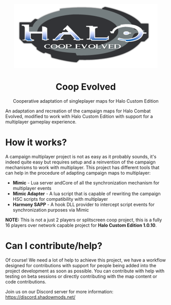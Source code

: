 <html>
    <p align="center">
        <img width="450px" src="images/coop-evolved-logo.png"/>
    </p>
    <h1 align="center">Coop Evolved</h1>
    <p align="center">
        Cooperative adaptation of singleplayer maps for Halo Custom Edition
    </p>
</html>

An adaptation and recreation of the campaign maps for Halo Combat Evolved, modified to work with
Halo Custom Edition with support for a multiplayer gameplay experience.

# How it works?

A campaign multiplayer project is not as easy as it probably sounds, it's indeed quite easy
but requires setup and a reinvention of the campaign mechanisms to work with multiplayer.
This project has different tools that can help in the procedure of adapting campaign maps to
multiplayer:

- **Mimic** - Lua server andCore of all the synchronization mechanism for multiplayer events
- **Mimic Adapter** - A lua script that is capable of rewriting the campaign HSC scripts for compatibility with multiplayer
- **Harmony SAPP** - A hook DLL provider to intercept script events for synchronization purposes via Mimic

**NOTE:** This is not a just 2 players or splitscreen coop project, this is a fully 16 players
over network capable project for **Halo Custom Edition 1.0.10**.

# Can I contribute/help?

Of course! We need a lot of help to achieve this project, we have a workflow designed for contributions with support for people being added into the project development as soon as possible.
You can contribute with help with testing on beta sessions or directly contributing with the map
content or code contributions.

Join us on our Discord server for more information: https://discord.shadowmods.net/